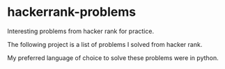 # hackerrank-problems
Interesting problems from hacker rank for practice.

The following project is a list of problems I solved from hacker rank. 

My preferred language of choice to solve these problems were in python. 

